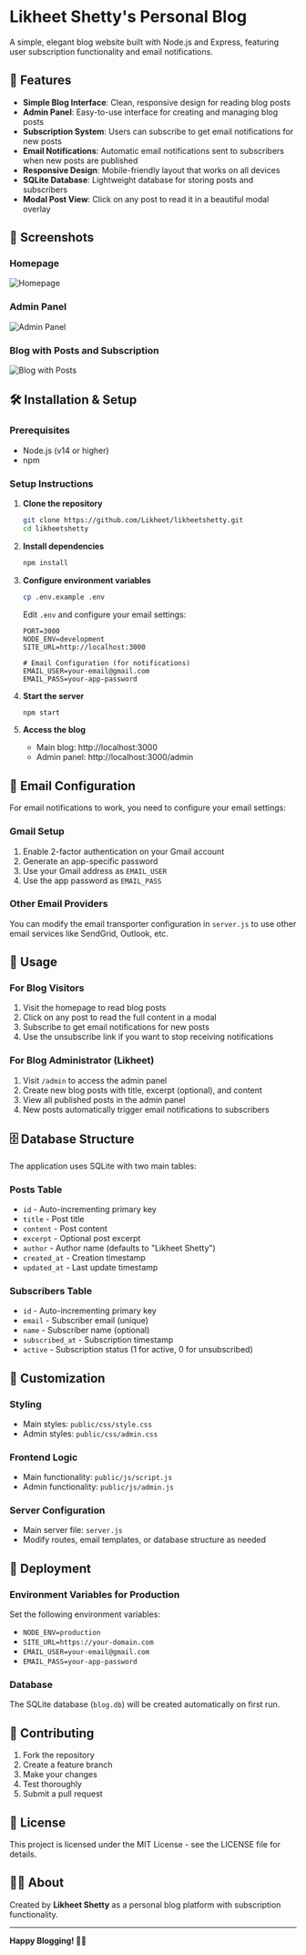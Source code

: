 # Likheet Shetty's Personal Blog

A simple, elegant blog website built with Node.js and Express, featuring user subscription functionality and email notifications.

## 🚀 Features

- **Simple Blog Interface**: Clean, responsive design for reading blog posts
- **Admin Panel**: Easy-to-use interface for creating and managing blog posts
- **Subscription System**: Users can subscribe to get email notifications for new posts
- **Email Notifications**: Automatic email notifications sent to subscribers when new posts are published
- **Responsive Design**: Mobile-friendly layout that works on all devices
- **SQLite Database**: Lightweight database for storing posts and subscribers
- **Modal Post View**: Click on any post to read it in a beautiful modal overlay

## 📸 Screenshots

### Homepage
![Homepage](https://github.com/user-attachments/assets/947843bc-1395-4a3f-99b4-972dabc2e447)

### Admin Panel
![Admin Panel](https://github.com/user-attachments/assets/deba5a17-6069-4777-b56d-2f0fc9d4998c)

### Blog with Posts and Subscription
![Blog with Posts](https://github.com/user-attachments/assets/3c9b0211-b843-4aac-8bee-33f06ec561e4)

## 🛠️ Installation & Setup

### Prerequisites
- Node.js (v14 or higher)
- npm

### Setup Instructions

1. **Clone the repository**
   ```bash
   git clone https://github.com/Likheet/likheetshetty.git
   cd likheetshetty
   ```

2. **Install dependencies**
   ```bash
   npm install
   ```

3. **Configure environment variables**
   ```bash
   cp .env.example .env
   ```
   
   Edit `.env` and configure your email settings:
   ```env
   PORT=3000
   NODE_ENV=development
   SITE_URL=http://localhost:3000
   
   # Email Configuration (for notifications)
   EMAIL_USER=your-email@gmail.com
   EMAIL_PASS=your-app-password
   ```

4. **Start the server**
   ```bash
   npm start
   ```

5. **Access the blog**
   - Main blog: http://localhost:3000
   - Admin panel: http://localhost:3000/admin

## 📧 Email Configuration

For email notifications to work, you need to configure your email settings:

### Gmail Setup
1. Enable 2-factor authentication on your Gmail account
2. Generate an app-specific password
3. Use your Gmail address as `EMAIL_USER`
4. Use the app password as `EMAIL_PASS`

### Other Email Providers
You can modify the email transporter configuration in `server.js` to use other email services like SendGrid, Outlook, etc.

## 🎯 Usage

### For Blog Visitors
1. Visit the homepage to read blog posts
2. Click on any post to read the full content in a modal
3. Subscribe to get email notifications for new posts
4. Use the unsubscribe link if you want to stop receiving notifications

### For Blog Administrator (Likheet)
1. Visit `/admin` to access the admin panel
2. Create new blog posts with title, excerpt (optional), and content
3. View all published posts in the admin panel
4. New posts automatically trigger email notifications to subscribers

## 🗄️ Database Structure

The application uses SQLite with two main tables:

### Posts Table
- `id` - Auto-incrementing primary key
- `title` - Post title
- `content` - Post content
- `excerpt` - Optional post excerpt
- `author` - Author name (defaults to "Likheet Shetty")
- `created_at` - Creation timestamp
- `updated_at` - Last update timestamp

### Subscribers Table
- `id` - Auto-incrementing primary key
- `email` - Subscriber email (unique)
- `name` - Subscriber name (optional)
- `subscribed_at` - Subscription timestamp
- `active` - Subscription status (1 for active, 0 for unsubscribed)

## 🎨 Customization

### Styling
- Main styles: `public/css/style.css`
- Admin styles: `public/css/admin.css`

### Frontend Logic
- Main functionality: `public/js/script.js`
- Admin functionality: `public/js/admin.js`

### Server Configuration
- Main server file: `server.js`
- Modify routes, email templates, or database structure as needed

## 🚀 Deployment

### Environment Variables for Production
Set the following environment variables:
- `NODE_ENV=production`
- `SITE_URL=https://your-domain.com`
- `EMAIL_USER=your-email@gmail.com`
- `EMAIL_PASS=your-app-password`

### Database
The SQLite database (`blog.db`) will be created automatically on first run.

## 🤝 Contributing

1. Fork the repository
2. Create a feature branch
3. Make your changes
4. Test thoroughly
5. Submit a pull request

## 📝 License

This project is licensed under the MIT License - see the LICENSE file for details.

## 🙋‍♂️ About

Created by **Likheet Shetty** as a personal blog platform with subscription functionality.

---

**Happy Blogging! 📝✨**